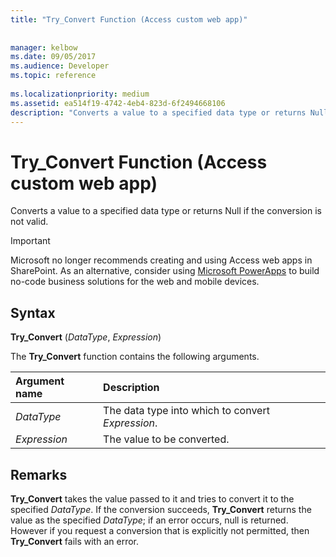 ```yaml
---
title: "Try_Convert Function (Access custom web app)"
 
 
manager: kelbow
ms.date: 09/05/2017
ms.audience: Developer
ms.topic: reference
  
ms.localizationpriority: medium
ms.assetid: ea514f19-4742-4eb4-823d-6f2494668106
description: "Converts a value to a specified data type or returns Null if the conversion is not valid."
---
```


# Try_Convert Function (Access custom web app)

Converts a value to a specified data type or returns Null if the conversion is not valid.
  
> [!IMPORTANT]
> Microsoft no longer recommends creating and using Access web apps in SharePoint. As an alternative, consider using [Microsoft PowerApps](https://powerapps.microsoft.com/) to build no-code business solutions for the web and mobile devices.
  
## Syntax

 **Try_Convert** (*DataType*, *Expression*)
  
The **Try_Convert** function contains the following arguments.
  
|**Argument name**|**Description**|
|:-----|:-----|
| *DataType*  <br/> |The data type into which to convert *Expression*.  <br/> |
| *Expression*  <br/> |The value to be converted.  <br/> |

## Remarks

 **Try_Convert** takes the value passed to it and tries to convert it to the specified *DataType*. If the conversion succeeds, **Try_Convert** returns the value as the specified *DataType*; if an error occurs, null is returned. However if you request a conversion that is explicitly not permitted, then **Try_Convert** fails with an error.
  